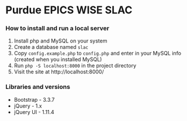 # Purdue EPICS WISE SLAC

### How to install and run a local server
1. Install php and MySQL on your system
2. Create a database named `slac`
3. Copy `config.example.php` to `config.php` and enter in your MySQL info (created when you installed MySQL)
4. Run `php -S localhost:8000` in the project directory
5. Visit the site at http://localhost:8000/

### Libraries and versions
* Bootstrap - 3.3.7
* jQuery - 1.x
* jQuery UI - 1.11.4
